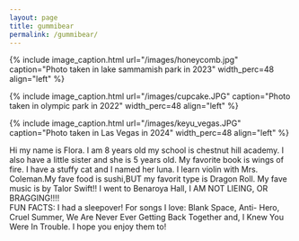 ```yaml
---
layout: page
title: gummibear
permalink: /gummibear/
---
```


{% include image_caption.html url="/images/honeycomb.jpg" caption="Photo taken in lake sammamish park in 2023" width_perc=48 align="left" %}

{% include image_caption.html url="/images/cupcake.JPG" caption="Photo taken in olympic park in 2022" width_perc=48 align="left" %}

{% include image_caption.html url="/images/keyu_vegas.JPG" caption="Photo taken in Las Vegas in 2024" width_perc=48 align="left" %}

Hi my name is Flora. I am 8 years old my school is chestnut hill academy. I also have a little sister and she is 5 years old. My favorite book is wings of fire. I have a stuffy cat and I named her luna. I learn violin with Mrs. Coleman.My fave food is sushi,BUT my favorit type is Dragon Roll. My fave music is by Talor Swift!! 
I went to Benaroya Hall, I AM NOT LIEING, OR BRAGGING!!!!                                                                                                        
FUN FACTS: I had a sleepover!  For songs I love: Blank Space, Anti- Hero, Cruel Summer, We Are Never Ever Getting Back Together and, I Knew You Were In Trouble. I hope you enjoy them to!
